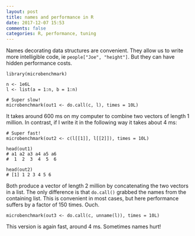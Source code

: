 ```yaml
---
layout: post
title: names and performance in R
date: 2017-12-07 15:53
comments: false
categories: R, performance, tuning
---
```


Names decorating data structures are convenient. They allow us to write
more intelligible code, ie `people["Joe", "height"]`. But they can have
hidden performance costs.

```{R}
library(microbenchmark)

n <- 1e6L
l <- list(a = 1:n, b = 1:n)

# Super slow!
microbenchmark(out1 <- do.call(c, l), times = 10L)
```

It takes around 600 ms on my computer to combine two vectors of length 1
million. In contrast, if I write it in the following way it takes about 4 ms:

```{R}
# Super fast!
microbenchmark(out2 <- c(l[[1]], l[[2]]), times = 10L)

head(out1)
# a1 a2 a3 a4 a5 a6
#  1  2  3  4  5  6

head(out2)
# [1] 1 2 3 4 5 6
```

Both produce a vector of length 2 million by concatenating the two vectors
in a list. The only difference is that `do.call()` grabbed the names from
the containing list. This is convenient in most cases, but here performance
suffers by a factor of 150 times. Ouch.

```{R}
microbenchmark(out3 <- do.call(c, unname(l)), times = 10L)
```

This version is again fast, around 4 ms. Sometimes names hurt!
